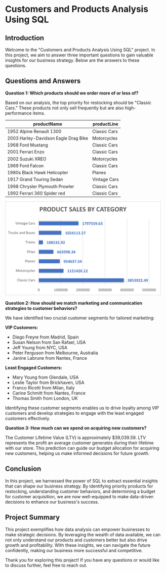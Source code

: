 # Customers and Products Analysis Using SQL

## Introduction

Welcome to the "Customers and Products Analysis Using SQL" project. In this project, we aim to answer three important questions to gain valuable insights for our business strategy. Below are the answers to these questions.

## Questions and Answers

**Question 1: Which products should we order more of or less of?**

Based on our analysis, the top priority for restocking should be "Classic Cars." These products not only sell frequently but are also high-performance items.

| productName                                | productLine    |
| ----------------------------------------- | --------------- |
| 1952 Alpine Renault 1300                  | Classic Cars   |
| 2003 Harley-Davidson Eagle Drag Bike      | Motorcycles    |
| 1968 Ford Mustang                         | Classic Cars   |
| 2001 Ferrari Enzo                         | Classic Cars   |
| 2002 Suzuki XREO                          | Motorcycles    |
| 1969 Ford Falcon                          | Classic Cars   |
| 1980s Black Hawk Helicopter               | Planes         |
| 1917 Grand Touring Sedan                  | Vintage Cars   |
| 1998 Chrysler Plymouth Prowler            | Classic Cars   |
| 1992 Ferrari 360 Spider red               | Classic Cars   |

![Product Sales by Category](https://github.com/Radhina/project.sales.data.analysis.sql/blob/main/CH.png)

**Question 2: How should we match marketing and communication strategies to customer behaviors?**

We have identified two crucial customer segments for tailored marketing:

**VIP Customers:**
- Diego Freyre from Madrid, Spain
- Susan Nelson from San Rafael, USA
- Jeff Young from NYC, USA
- Peter Ferguson from Melbourne, Australia
- Janine Labrune from Nantes, France

**Least Engaged Customers:**
- Mary Young from Glendale, USA
- Leslie Taylor from Brickhaven, USA
- Franco Ricotti from Milan, Italy
- Carine Schmitt from Nantes, France
- Thomas Smith from London, UK

Identifying these customer segments enables us to drive loyalty among VIP customers and develop strategies to engage with the least engaged customers effectively.

**Question 3: How much can we spend on acquiring new customers?**

The Customer Lifetime Value (LTV) is approximately $39,039.59. LTV represents the profit an average customer generates during their lifetime with our store. This prediction can guide our budget allocation for acquiring new customers, helping us make informed decisions for future growth.

## Conclusion

In this project, we harnessed the power of SQL to extract essential insights that can shape our business strategy. By identifying priority products for restocking, understanding customer behaviors, and determining a budget for customer acquisition, we are now well-equipped to make data-driven decisions to enhance our business's success.

## Project Summary

This project exemplifies how data analysis can empower businesses to make strategic decisions. By leveraging the wealth of data available, we can not only understand our products and customers better but also drive growth and profitability. With these insights, we can navigate the future confidently, making our business more successful and competitive.

Thank you for exploring this project! If you have any questions or would like to discuss further, feel free to reach out.
